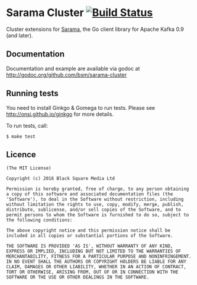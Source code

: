 # Sarama Cluster [![Build Status](https://travis-ci.org/bsm/sarama-cluster.png)](https://travis-ci.org/bsm/sarama-cluster)

Cluster extensions for [Sarama](https://github.com/Shopify/sarama), the Go client library for Apache Kafka 0.9 (and later).

## Documentation

Documentation and example are available via godoc at http://godoc.org/github.com/bsm/sarama-cluster

## Running tests

You need to install Ginkgo & Gomega to run tests. Please see
http://onsi.github.io/ginkgo for more details.

To run tests, call:

    $ make test

## Licence

    (The MIT License)

    Copyright (c) 2016 Black Square Media Ltd

    Permission is hereby granted, free of charge, to any person obtaining
    a copy of this software and associated documentation files (the
    'Software'), to deal in the Software without restriction, including
    without limitation the rights to use, copy, modify, merge, publish,
    distribute, sublicense, and/or sell copies of the Software, and to
    permit persons to whom the Software is furnished to do so, subject to
    the following conditions:

    The above copyright notice and this permission notice shall be
    included in all copies or substantial portions of the Software.

    THE SOFTWARE IS PROVIDED 'AS IS', WITHOUT WARRANTY OF ANY KIND,
    EXPRESS OR IMPLIED, INCLUDING BUT NOT LIMITED TO THE WARRANTIES OF
    MERCHANTABILITY, FITNESS FOR A PARTICULAR PURPOSE AND NONINFRINGEMENT.
    IN NO EVENT SHALL THE AUTHORS OR COPYRIGHT HOLDERS BE LIABLE FOR ANY
    CLAIM, DAMAGES OR OTHER LIABILITY, WHETHER IN AN ACTION OF CONTRACT,
    TORT OR OTHERWISE, ARISING FROM, OUT OF OR IN CONNECTION WITH THE
    SOFTWARE OR THE USE OR OTHER DEALINGS IN THE SOFTWARE.
